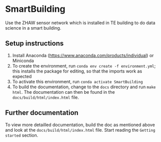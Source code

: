 # SmartBuilding

Use the ZHAW sensor network which is installed in TE building to do data science in a smart building.

## Setup instructions

1. Install Anaconda (<https://www.anaconda.com/products/individual>) or Miniconda
1. To create the environment, run `conda env create -f environment.yml`; this installs the package for
editing, so that the imports work as expected
1. To activate this environment, run `conda activate SmartBuilding`
1. To build the documentation, change to the `docs` directory and run `make html`. The documentation can then be found in the `docs/build/html/index.html` file.


## Further documentation

To view more detailled documentation, build the doc as mentioned above and look at the `docs/build/html/index.html` file. Start reading the `Getting started` section.

